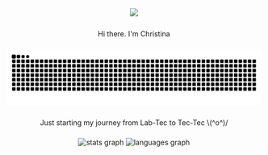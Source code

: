 <div align="center">
  <img height="200" src="https://img.freepik.com/free-vector/cute-girl-hacker-operating-laptop-cartoon-vector-icon-illustration-people-technology-isolated-flat_138676-9487.jpg?semt=ais_hybrid&w=740"/>
</div>

###

<p align="center" font-style="bold">Hi there. I'm Christina</p>

###

<img src="https://raw.githubusercontent.com/ChristinaSautner/ChristinaSautner/output/snake.svg" alt="Snake animation" />

###

<p align="center">Just starting my journey from Lab-Tec to Tec-Tec  \(^o^)/ </p>
  
                

###

<div align="center">
  <img src="https://github-readme-stats.vercel.app/api?username=ChristinaSautner&hide_title=false&hide_rank=false&show_icons=true&include_all_commits=true&count_private=true&disable_animations=false&theme=dracula&locale=en&hide_border=false&order=1" height="150" alt="stats graph"  />
  <img src="https://github-readme-stats.vercel.app/api/top-langs?username=ChristinaSautner&locale=en&hide_title=false&layout=compact&card_width=320&langs_count=5&theme=dracula&hide_border=false&order=2" height="150" alt="languages graph"  />
</div>

###
